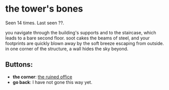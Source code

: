 # the tower's bones

Seen 14 times. Last seen ??.

you navigate through the building's supports and to the staircase, which leads to a bare second floor. soot cakes the beams of steel, and your footprints are quickly blown away by the soft breeze escaping from outside. in one corner of the structure, a wall hides the sky beyond.

## Buttons:

- **the corner**: [the ruined office](the-ruined-office-Nnkh4ub.md)
- **go back**: I have not gone this way yet.
